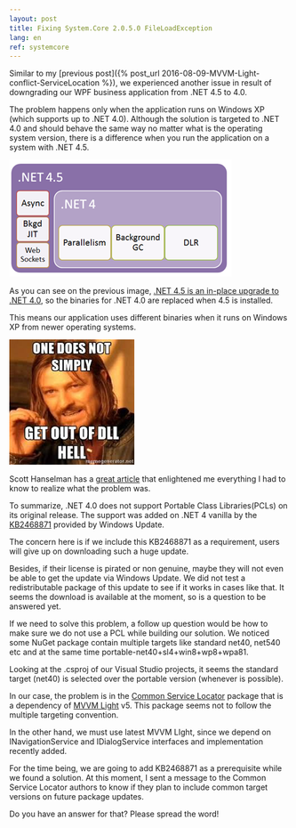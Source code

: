 ```yaml
---
layout: post
title: Fixing System.Core 2.0.5.0 FileLoadException
lang: en
ref: systemcore
---
```


Similar to my [previous post]({% post_url 2016-08-09-MVVM-Light-conflict-ServiceLocation %}), we experienced another issue in result of downgrading our WPF business application from .NET 4.5 to 4.0.

The problem happens only when the application runs on Windows XP (which supports up to .NET 4.0). Although the solution is targeted to .NET 4.0 and should behave the same way no matter what is the operating system version, there is a difference when you run the application on a system with .NET 4.5.

![Conflict](..\images\in-place-upgrade-net45.png)

As you can see on the previous image, [.NET 4.5 is an in-place upgrade to .NET 4.0](http://www.hanselman.com/blog/NETVersioningAndMultiTargetingNET45IsAnInplaceUpgradeToNET40.aspx), so the binaries for .NET 4.0 are replaced when 4.5 is installed.

This means our application uses different binaries when it runs on Windows XP from newer operating systems.

![Conflict](..\images\dll-hell.jpg)

Scott Hanselman has a [great article](http://www.hanselman.com/blog/FixingSystemCore205FileLoadExceptionPortableLibrariesAndWindowsXPSupport.aspx) that enlightened me everything I had to know to realize what the problem was.

To summarize, .NET 4.0 does not support Portable Class Libraries(PCLs) on its original release. The support was added on .NET 4 vanilla by the [KB2468871](http://www.microsoft.com/en-us/download/details.aspx?id=3556) provided by Windows Update.

The concern here is if we include this KB2468871 as a requirement, users will give up on downloading such a huge update.

Besides, if their license is pirated or non genuine, maybe they will not even be able to get the update via Windows Update. We did not test a redistributable package of this update to see if it works in cases like that. It seems the download is available at the moment, so is a question to be answered yet.

If we need to solve this problem, a follow up question would be how to make sure we do not use a PCL while building our solution. We noticed some NuGet package contain multiple targets like standard net40, net540 etc and at the same time portable-net40+sl4+win8+wp8+wpa81.

Looking at the .csproj of our Visual Studio projects, it seems the standard target (net40) is selected over the portable version (whenever is possible).

In our case, the problem is in the [Common Service Locator](https://www.nuget.org/packages/CommonServiceLocator) package that is a dependency of [MVVM Light](http://www.mvvmlight.net/) v5. This package seems not to follow the multiple targeting convention. 

In the other hand, we must use latest MVVM LIght, since we depend on INavigationService and IDialogService interfaces and implementation recently added.

For the time being, we are going to add KB2468871 as a prerequisite while we found a solution. At this moment, I sent a message to the Common Service Locator authors to know if they plan to include common target versions on future package updates.

Do you have an answer for that? Please spread the word!
 
